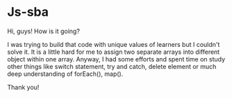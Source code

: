 # Js-sba

Hi, guys! How is it going? 

I was trying to build that code with unique values of learners but I couldn't solve it. It is a little hard for me to assign two separate arrays into different object within one array. Anyway, I had some efforts and spent time on study other things like switch statement, try and catch, delete element or much deep understanding of forEach(), map(). 

Thank you! 
